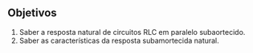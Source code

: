 ## Objetivos

1. Saber a resposta natural de circuitos RLC em paralelo subaortecido.
2. Saber as características da resposta subamortecida natural.
